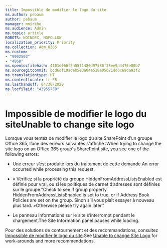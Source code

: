 ```yaml
---
title: Impossible de modifier le logo du site
ms.author: pebaum
author: pebaum
manager: mnirkhe
ms.audience: Admin
ms.topic: article
ROBOTS: NOINDEX, NOFOLLOW
localization_priority: Priority
ms.collection: Adm_O365
ms.custom:
- "9002502"
- "4868"
ms.openlocfilehash: 4101d066f2a55f1480d97586f38ee9a4476e80b7
ms.sourcegitcommit: bcd6df19adeb5e3a04e518a05621dd6c68da93f2
ms.translationtype: HT
ms.contentlocale: fr-FR
ms.lasthandoff: 04/30/2020
ms.locfileid: "43955758"
---
```

# <a name="unable-to-change-site-logo"></a><span data-ttu-id="72d7a-102">Impossible de modifier le logo du site</span><span class="sxs-lookup"><span data-stu-id="72d7a-102">Unable to change site logo</span></span>

<span data-ttu-id="72d7a-103">Lorsque vous tentez de modifier le logo du site SharePoint d’un groupe Office 365, l’une des erreurs suivantes s’affiche :</span><span class="sxs-lookup"><span data-stu-id="72d7a-103">When trying to change the site logo on an Office 365 group's SharePoint site, you see one of the following errors:</span></span>

- <span data-ttu-id="72d7a-104">Une erreur s’est produite lors du traitement de cette demande.</span><span class="sxs-lookup"><span data-stu-id="72d7a-104">An error occurred while processing this request.</span></span>

- <span data-ttu-id="72d7a-105">« Vérifiez si la propriété du groupe HiddenFromAddressListsEnabled est définie pour vrai, ou si les politiques de carnet d’adresses sont définies sur le groupe.</span><span class="sxs-lookup"><span data-stu-id="72d7a-105">"Check to see if group property HiddenFromAddressListsEnabled is set to true, or if Address Book Policies are set on the group.</span></span> <span data-ttu-id="72d7a-106">Sinon s’il vous plaît essayer à nouveau plus tard. »</span><span class="sxs-lookup"><span data-stu-id="72d7a-106">Otherwise please try again later."</span></span>

- <span data-ttu-id="72d7a-107">Le panneau Informations sur le site s’interrompt pendant le chargement.</span><span class="sxs-lookup"><span data-stu-id="72d7a-107">The Site Information panel pauses while loading.</span></span>

<span data-ttu-id="72d7a-108">Pour des solutions de contournement et des recommandations, consultez [Impossible de modifier le logo du site](https://docs.microsoft.com/sharepoint/troubleshoot/sites/error-when-changing-o365-site-logo).</span><span class="sxs-lookup"><span data-stu-id="72d7a-108">See [Unable to change Site Logo](https://docs.microsoft.com/sharepoint/troubleshoot/sites/error-when-changing-o365-site-logo) for work-arounds and more recommendations.</span></span>
